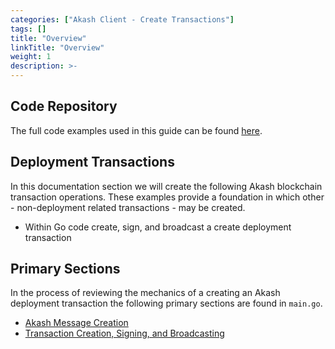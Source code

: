 ```yaml
---
categories: ["Akash Client - Create Transactions"]
tags: []
title: "Overview"
linkTitle: "Overview"
weight: 1
description: >-
---
```


## Code Repository

The full code examples used in this guide can be found [here](https://github.com/chainzero/akash-client/tree/main/akashrpcclient_withtx).

## Deployment Transactions

In this documentation section we will create the following Akash blockchain transaction operations. These examples provide a foundation in which other - non-deployment related transactions - may be created.

- Within Go code create, sign, and broadcast a create deployment transaction

## Primary Sections

In the process of reviewing the mechanics of a creating an Akash deployment transaction the following primary sections are found in `main.go`.&#x20;

- [Akash Message Creation](/docs/akash-custom-clients/akash-client---create-transactions/akash-message-creation/overview/)
- [Transaction Creation, Signing, and Broadcasting](/docs/akash-custom-clients/akash-client---create-transactions/transaction-creation-signing-and-broadcasting/broadcast-transaction/)
